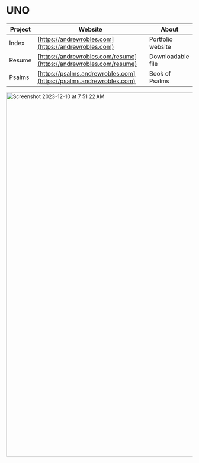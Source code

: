 # UNO

| Project   | Website | About |
|-----------|---------|-------|
| Index | [https://andrewrobles.com](https://andrewrobles.com) | Portfolio website |
| Resume | [https://andrewrobles.com/resume](https://andrewrobles.com/resume) | Downloadable file |
| Psalms | [https://psalms.andrewrobles.com](https://psalms.andrewrobles.com) | Book of Psalms |

<img width="980" alt="Screenshot 2023-12-10 at 7 51 22 AM" src="https://github.com/andrewrobles/UNO/assets/70864612/6efafaa5-df73-4758-a3a4-b17e54c28b57">
